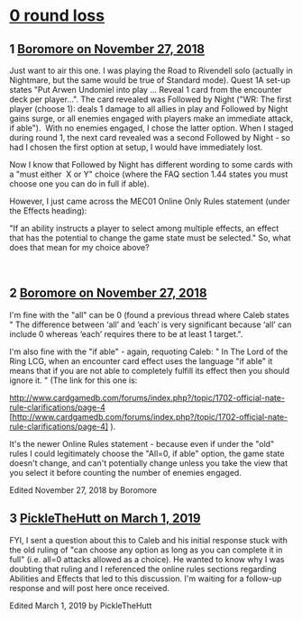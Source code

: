 # [0 round loss](https://community.fantasyflightgames.com/topic/286859-0-round-loss/)

## 1 [Boromore on November 27, 2018](https://community.fantasyflightgames.com/topic/286859-0-round-loss/?do=findComment&comment=3548972)

Just want to air this one. I was playing the Road to Rivendell solo (actually in Nightmare, but the same would be true of Standard mode). Quest 1A set-up states "Put Arwen Undomiel into play ... Reveal 1 card from the encounter deck per player...". The card revealed was Followed by Night ("WR: The first player (choose 1): deals 1 damage to all allies in play and Followed by Night gains surge, or all enemies engaged with players make an immediate attack, if able").  With no enemies engaged, I chose the latter option. When I staged during round 1, the next card revealed was a second Followed by Night - so had I chosen the first option at setup, I would have immediately lost.

Now I know that Followed by Night has different wording to some cards with a "must either  X or Y" choice (where the FAQ section 1.44 states you must choose one you can do in full if able).

However, I just came across the MEC01 Online Only Rules statement (under the Effects heading):

"If an ability instructs a player to select among multiple effects, an effect that has the potential to change the game state must be selected."
So, what does that mean for my choice above?

 

## 2 [Boromore on November 27, 2018](https://community.fantasyflightgames.com/topic/286859-0-round-loss/?do=findComment&comment=3549619)

I'm fine with the "all" can be 0 (found a previous thread where Caleb states " The difference between ‘all’ and ‘each’ is very significant because ‘all’ can include 0 whereas ‘each’ requires there to be at least 1 target.".

I'm also fine with the "if able" - again, requoting Caleb: " In The Lord of the Ring LCG, when an encounter card effect uses the language "if able" it means that if you are not able to completely fulfill its effect then you should ignore it. " (The link for this one is: 

http://www.cardgamedb.com/forums/index.php?/topic/1702-official-nate-rule-clarifications/page-4 [http://www.cardgamedb.com/forums/index.php?/topic/1702-official-nate-rule-clarifications/page-4] ).

It's the newer Online Rules statement - because even if under the "old" rules I could legitimately choose the "All=0, if able" option, the game state doesn't change, and can't potentially change unless you take the view that you select it before counting the number of enemies engaged.

Edited November 27, 2018 by Boromore

## 3 [PickleTheHutt on March 1, 2019](https://community.fantasyflightgames.com/topic/286859-0-round-loss/?do=findComment&comment=3637470)

FYI, I sent a question about this to Caleb and his initial response stuck with the old ruling of "can choose any option as long as you can complete it in full" (i.e. all=0 attacks allowed as a choice). He wanted to know why I was doubting that ruling and I referenced the online rules sections regarding Abilities and Effects that led to this discussion. I'm waiting for a follow-up response and will post here once received.

Edited March 1, 2019 by PickleTheHutt

